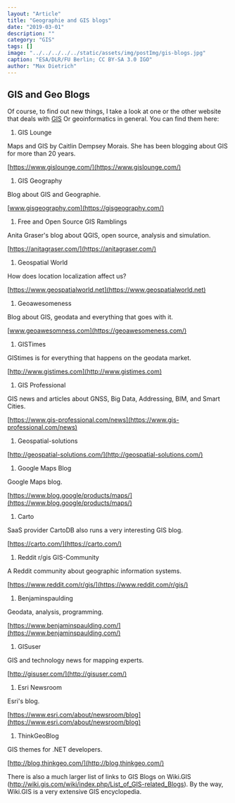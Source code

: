 ```yaml
---
layout: "Article"
title: "Geographie and GIS blogs"
date: "2019-03-01"
description: ""
category: "GIS"
tags: []
image: "../../../../../static/assets/img/postImg/gis-blogs.jpg"
caption: "ESA/DLR/FU Berlin; CC BY-SA 3.0 IGO"
author: "Max Dietrich"
---
```


## GIS and Geo Blogs

Of course, to find out new things, I take a look at one or the other website that deals with [GIS](/en/gis/geographic-information-system-what-is-gis "What is GIS?") Or geoinformatics in general. You can find them here:

1. GIS Lounge

Maps and GIS by Caitlin Dempsey Morais. She has been blogging about GIS for more than 20 years.

[https://www.gislounge.com/](https://www.gislounge.com/)

1. GIS Geography

Blog about GIS and Geographie.

[www.gisgeography.com](https://gisgeography.com/)

1. Free and Open Source GIS Ramblings

Anita Graser's blog about QGIS, open source, analysis and simulation.

[https://anitagraser.com/](https://anitagraser.com/)

1. Geospatial World

How does location localization affect us?

[https://www.geospatialworld.net](https://www.geospatialworld.net)

1. Geoawesomeness

Blog about GIS, geodata and everything that goes with it.

[www.geoawesomness.com](https://geoawesomeness.com/)

1. GISTimes

GIStimes is for everything that happens on the geodata market.

[http://www.gistimes.com](http://www.gistimes.com)

1. GIS Professional

GIS news and articles about GNSS, Big Data, Addressing, BIM, and Smart Cities.

[https://www.gis-professional.com/news](https://www.gis-professional.com/news)

1. Geospatial-solutions

[http://geospatial-solutions.com/](http://geospatial-solutions.com/)

1. Google Maps Blog

Google Maps blog.

[https://www.blog.google/products/maps/](https://www.blog.google/products/maps/)

1. Carto

SaaS provider CartoDB also runs a very interesting GIS blog.

[https://carto.com/](https://carto.com/)

1. Reddit r/gis GIS-Community

A Reddit community about geographic information systems.

[https://www.reddit.com/r/gis/](https://www.reddit.com/r/gis/)

1. Benjaminspaulding

Geodata, analysis, programming.

[https://www.benjaminspaulding.com/](https://www.benjaminspaulding.com/)

1. GISuser

GIS and technology news for mapping experts.

[http://gisuser.com/](http://gisuser.com/)

1. Esri Newsroom

Esri's blog.

[https://www.esri.com/about/newsroom/blog](https://www.esri.com/about/newsroom/blog)

1. ThinkGeoBlog

GIS themes for .NET developers.

[http://blog.thinkgeo.com/](http://blog.thinkgeo.com/)

There is also a much larger list of links to GIS Blogs on Wiki.GIS (http://wiki.gis.com/wiki/index.php/List_of_GIS-related_Blogs). By the way, Wiki.GIS is a very extensive GIS encyclopedia.